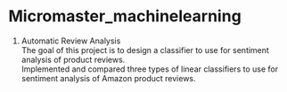 # Micromaster_machinelearning
1. Automatic Review Analysis <br>
The goal of this project is to design a classifier to use for sentiment analysis of product reviews. <br>
Implemented and compared three types of linear classifiers to use for sentiment analysis of Amazon product reviews.

